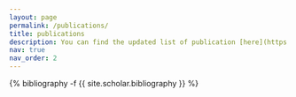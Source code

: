 ```yaml
---
layout: page
permalink: /publications/
title: publications
description: You can find the updated list of publication [here](https://scholar.google.com/citations?hl=en&user=rO8WfwcAAAAJ)
nav: true
nav_order: 2
---
```

<!-- _pages/publications.md -->
<div class="publications">

{% bibliography -f {{ site.scholar.bibliography }} %}

</div>
